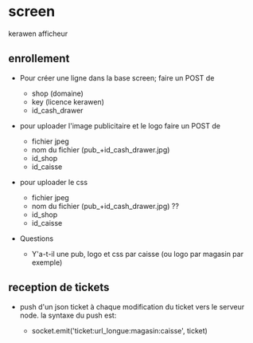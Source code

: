 # screen
kerawen afficheur

## enrollement

* Pour créer une ligne dans la base screen; faire un POST de
	* shop (domaine)
	* key (licence kerawen)
	* id_cash_drawer

* pour uploader l'image publicitaire et le logo faire un POST de
	* fichier jpeg
	* nom du fichier (pub_+id_cash_drawer.jpg)
	* id_shop
	* id_caisse

* pour uploader le css 
	* fichier jpeg
	* nom du fichier (pub_+id_cash_drawer.jpg) ?? 
	* id_shop
	* id_caisse

* Questions
	* Y'a-t-il une pub, logo et css par caisse (ou logo par magasin par exemple)


## reception de tickets

* push d'un json ticket à chaque modification du ticket vers le serveur node. la syntaxe du push est:

	* socket.emit('ticket:url_longue:magasin:caisse', ticket)


